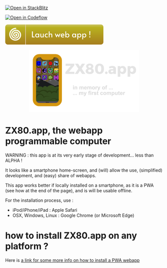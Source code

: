 [![Open in StackBlitz](https://developer.stackblitz.com/img/open_in_stackblitz.svg)](https://stackblitz.com/~/github.com/bibisixtynine/bibi-os)

[![Open in Codeflow](https://developer.stackblitz.com/img/open_in_codeflow.svg)](https:///pr.new/bibisixtynine/bibi-os)

[![Launch web app](static/launch-web-app.svg)](https://www.zx80.app)

<p align="center">
  <a href="https://www.zx80.app"><img src="static/homescreen_title.png" height="auto" width="70%"></a>
</p>


# ZX80.app, the webapp programmable computer

WARNING : this app is at its very early stage of development... less than ALPHA !

It looks like a smartphone home-screen, and (will) allow the use, (simplified) development, and (easy) share of webapps.

This app works better if locally installed on a smartphone, as it is a PWA (see how at the end of the page), and is will be usable offline.

For the installation process, use :
- iPod/iPhone/iPad : Apple Safari
- OSX, Windows, Linux : Google Chrome (or Microsoft Edge)


# how to install ZX80.app on any platform ?

Here is [a link for some more info on how to install a PWA webapp](https://www.cdc.gov/niosh/mining/content/hearingloss/installPWA.html#:~:text=If%20the%20site%20is%20a,the%20%22three%20dot%22%20menu.)